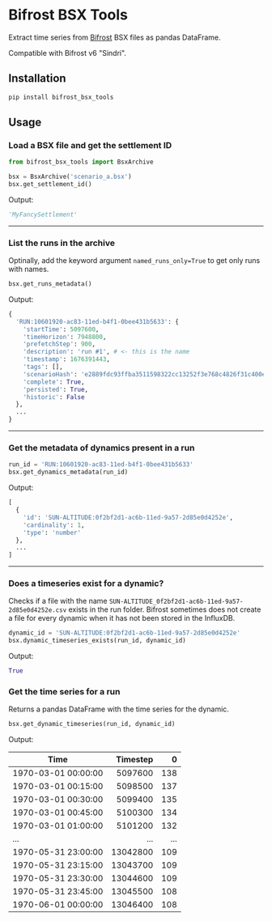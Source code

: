 # Bifrost BSX Tools

Extract time series from [Bifrost](https://bifrost.siemens.com) BSX files as pandas DataFrame.

Compatible with Bifrost v6 "Sindri".

## Installation

```bash
pip install bifrost_bsx_tools
```

## Usage

### Load a BSX file and get the settlement ID

```python
from bifrost_bsx_tools import BsxArchive

bsx = BsxArchive('scenario_a.bsx')
bsx.get_settlement_id()
```

Output:

```python
'MyFancySettlement'
```

---

### List the runs in the archive

Optinally, add the keyword argument `named_runs_only=True` to get only runs with names.

```python
bsx.get_runs_metadata()
```

Output:

```python
{
  'RUN:10601920-ac83-11ed-b4f1-0bee431b5633': {
    'startTime': 5097600,
    'timeHorizon': 7948800,
    'prefetchStep': 900,
    'description': 'run #1', # <- this is the name
    'timestamp': 1676391443,
    'tags': [],
    'scenarioHash': 'e2889fdc93ffba3511598322cc13252f3e768c4826f31c400e739ee62a66475d',
    'complete': True,
    'persisted': True,
    'historic': False
  },
  ...
}
```

---

### Get the metadata of dynamics present in a run

```python
run_id = 'RUN:10601920-ac83-11ed-b4f1-0bee431b5633'
bsx.get_dynamics_metadata(run_id)
```

Output:

```python
[
  {
    'id': 'SUN-ALTITUDE:0f2bf2d1-ac6b-11ed-9a57-2d85e0d4252e',
    'cardinality': 1,
    'type': 'number'
  },
  ...
]
```

---

### Does a timeseries exist for a dynamic?

Checks if a file with the name `SUN-ALTITUDE_0f2bf2d1-ac6b-11ed-9a57-2d85e0d4252e.csv` exists in the run folder. Bifrost sometimes does not create a file for every dynamic when it has not been stored in the InfluxDB.

```python
dynamic_id = 'SUN-ALTITUDE:0f2bf2d1-ac6b-11ed-9a57-2d85e0d4252e'
bsx.dynamic_timeseries_exists(run_id, dynamic_id)
```

Output:

```python
True
```

### Get the time series for a run

Returns a pandas DataFrame with the time series for the dynamic.

```python
bsx.get_dynamic_timeseries(run_id, dynamic_id)
```

Output:

| Time | Timestep | 0 |
| --- | ---: | ---: |
| 1970-03-01 00:00:00 | 5097600 | 138 |
| 1970-03-01 00:15:00 | 5098500 | 137 |
| 1970-03-01 00:30:00 | 5099400 | 135 |
| 1970-03-01 00:45:00 | 5100300 | 134 |
| 1970-03-01 01:00:00 | 5101200 | 132 |
| ... | ... | ... |
| 1970-05-31 23:00:00 | 13042800 | 109 |
| 1970-05-31 23:15:00 | 13043700 | 109 |
| 1970-05-31 23:30:00 | 13044600 | 109 |
| 1970-05-31 23:45:00 | 13045500 | 108 |
| 1970-06-01 00:00:00 | 13046400 | 108 |




